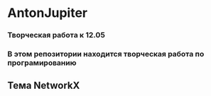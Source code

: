 # AntonJupiter
### Творческая работа к 12.05
### В этом репозитории находится творческая работа по програмированию
## Тема NetworkX
